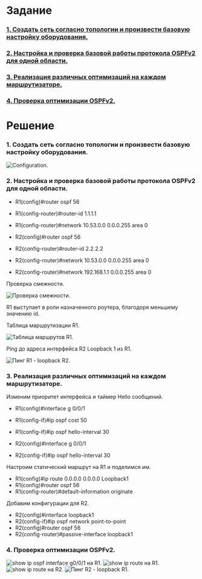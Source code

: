 # Задание
### [1. Создать сеть согласно топологии и произвести базовую настройку оборудования.](#1)
### [2. Настройка и проверка базовой работы протокола OSPFv2 для одной области.](#2)
### [3. Реализация различных оптимизаций на каждом маршрутизаторе.](#3)
### [4.	Проверка оптимизации OSPFv2.](#4)

# Решение   
### <a name="1"> 1. Создать сеть согласно топологии и произвести базовую настройку оборудования.</a>  

<image src="./Conf.PNG" alt="Configuration.">  
  

### <a name="2"> 2. Настройка и проверка базовой работы протокола OSPFv2 для одной области.</a>  
  
  * R1(config)#router ospf 56  
  * R1(config-router)#router-id 1.1.1.1  
  * R1(config-router)#network 10.53.0.0 0.0.0.255 area 0  

  * R2(config)#router ospf 56  
  * R2(config-router)#router-id 2.2.2.2  
  * R2(config-router)#network 10.53.0.0 0.0.0.255 area 0  
  * R2(config-router)#network 192.168.1.1 0.0.0.255 area 0  
  
  Проверка смежности.  
  
  <image src="./r2-neighbor.PNG" alt="Проверка смежности.">  
   
  R1 выступает в роли назначенного роутера, благодоря меньшему значению id. 
    
  Таблица маршрутизации R1.
    
  <image src="./r1-route.PNG" alt="Таблица маршрутов R1."> 
    
  Ping до адреса интерфейса R2 Loopback 1 из R1.
    
  <image src="./r1-ping-loopback.PNG" alt="Пинг R1 - loopback R2.">  
    
### <a name="3"> 3. Реализация различных оптимизаций на каждом маршрутизаторе.</a>  
    
  Изменим приоритет интерфейса и таймер Hello сообщений.  
  * R1(config)#interface g 0/0/1  
  * R1(config-if)#ip ospf cost 50  
  * R1(config-if)#ip ospf hello-interval 30  
    
  * R2(config)#interface g 0/0/1  
  * R2(config-if)#ip ospf hello-interval 30  
    
 Настроим статический маршрут на R1 и поделимся им.  
    
  * R1(config)#ip route 0.0.0.0 0.0.0.0 Loopback1  
  * R1(config)#router ospf 56  
  * R1(config-router)#default-information originate  
    
  Добавим конфигурации для R2.
    
  * R2(config)#interface loopback1  
  * R2(config-if)#ip ospf network point-to-point  
  * R2(config)#router ospf 56  
  * R2(config-router)#passive-interface loopback1  
    
### <a name="4"> 4. Проверка оптимизации OSPFv2.</a>  
    
  <image src="./r1-ospf-check.PNG" alt="show ip ospf interface g0/0/1 на R1.">  
    
  <image src="./r1-route.PNG" alt="show ip route на R1.">  
    
  <image src="./r2-ospf-check.PNG" alt="show ip route на R2.">  
    
  <image src="./r2-ping-loopback.PNG" alt="Пинг R2 - loopback R1.">  
    
  
  
